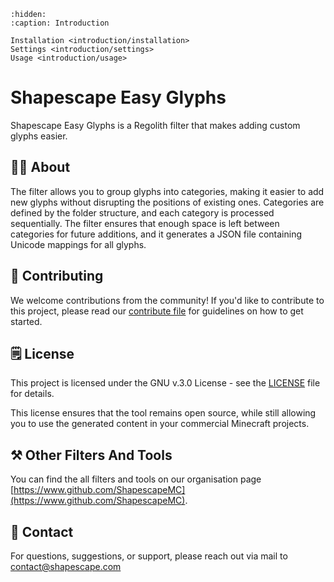```{toctree}
:hidden:
:caption: Introduction

Installation <introduction/installation>
Settings <introduction/settings>
Usage <introduction/usage>
```

# Shapescape Easy Glyphs
Shapescape Easy Glyphs is a Regolith filter that makes adding custom glyphs easier. 

## 🧑‍🏫 About
The filter allows you to group glyphs into categories, making it easier to add new glyphs without disrupting the positions of existing ones. Categories are defined by the folder structure, and each category is processed sequentially. The filter ensures that enough space is left between categories for future additions, and it generates a JSON file containing Unicode mappings for all glyphs.

## 👷 Contributing
We welcome contributions from the community! If you'd like to contribute to this project, please read our [contribute file](https://www.github.com/ShapescapeMC/Shapescape-Easy-Glyphs/blob/main/CONTRIBUTING.md) for guidelines on how to get started.

## 🗒️ License
This project is licensed under the GNU v.3.0 License - see the [LICENSE](https://github.com/ShapescapeMC/Shapescape-Easy-Glyphs/blob/main/LICENSE) file for details.

This license ensures that the tool remains open source, while still allowing you to use the generated content in your commercial Minecraft projects.

## ⚒️ Other Filters And Tools
You can find the all filters and tools on our organisation page [https://www.github.com/ShapescapeMC](https://www.github.com/ShapescapeMC).

## 📧 Contact
For questions, suggestions, or support, please reach out via mail to contact@shapescape.com
